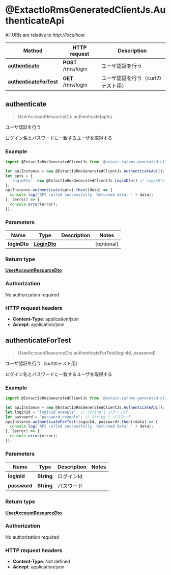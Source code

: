 # @ExtactIoRmsGeneratedClientJs.AuthenticateApi

All URIs are relative to *http://localhost*

Method | HTTP request | Description
------------- | ------------- | -------------
[**authenticate**](AuthenticateApi.md#authenticate) | **POST** /rms/login | ユーザ認証を行う
[**authenticateForTest**](AuthenticateApi.md#authenticateForTest) | **GET** /rms/login | ユーザ認証を行う（curlのテスト用）



## authenticate

> UserAccountResourceDto authenticate(opts)

ユーザ認証を行う

ログイン名とパスワードに一致するユーザを取得する

### Example

```javascript
import @ExtactIoRmsGeneratedClientJs from '@extact-io/rms-generated-client-js';

let apiInstance = new @ExtactIoRmsGeneratedClientJs.AuthenticateApi();
let opts = {
  'loginDto': new @ExtactIoRmsGeneratedClientJs.LoginDto() // LoginDto | 
};
apiInstance.authenticate(opts).then((data) => {
  console.log('API called successfully. Returned data: ' + data);
}, (error) => {
  console.error(error);
});

```

### Parameters


Name | Type | Description  | Notes
------------- | ------------- | ------------- | -------------
 **loginDto** | [**LoginDto**](LoginDto.md)|  | [optional] 

### Return type

[**UserAccountResourceDto**](UserAccountResourceDto.md)

### Authorization

No authorization required

### HTTP request headers

- **Content-Type**: application/json
- **Accept**: application/json


## authenticateForTest

> UserAccountResourceDto authenticateForTest(loginId, password)

ユーザ認証を行う（curlのテスト用）

ログイン名とパスワードに一致するユーザを取得する

### Example

```javascript
import @ExtactIoRmsGeneratedClientJs from '@extact-io/rms-generated-client-js';

let apiInstance = new @ExtactIoRmsGeneratedClientJs.AuthenticateApi();
let loginId = "loginId_example"; // String | ログインId
let password = "password_example"; // String | パスワード
apiInstance.authenticateForTest(loginId, password).then((data) => {
  console.log('API called successfully. Returned data: ' + data);
}, (error) => {
  console.error(error);
});

```

### Parameters


Name | Type | Description  | Notes
------------- | ------------- | ------------- | -------------
 **loginId** | **String**| ログインId | 
 **password** | **String**| パスワード | 

### Return type

[**UserAccountResourceDto**](UserAccountResourceDto.md)

### Authorization

No authorization required

### HTTP request headers

- **Content-Type**: Not defined
- **Accept**: application/json

